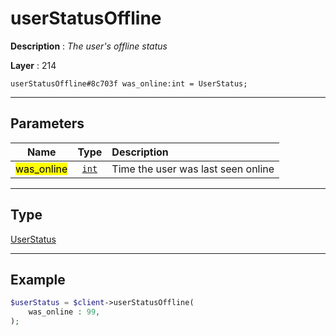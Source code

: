 # userStatusOffline

**Description** : *The user&#039;s offline status*

**Layer** : 214

```tl
userStatusOffline#8c703f was_online:int = UserStatus;
```

---

## Parameters

| Name | Type | Description |
| :---: | :---: | :--- |
| <mark>was_online</mark> | [`int`](type/int) | Time the user was last seen online |

---

## Type

[UserStatus](type/UserStatus)

---

## Example

```php
$userStatus = $client->userStatusOffline(
	was_online : 99,
);
```